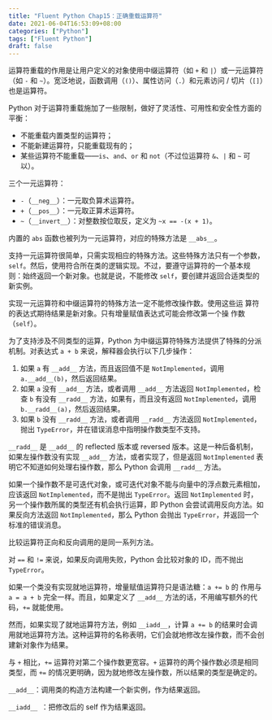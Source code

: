 ```yaml
---
title: "Fluent Python Chap15：正确重载运算符"
date: 2021-06-04T16:53:09+08:00
categories: ["Python"]
tags: ["Fluent Python"]
draft: false
---
```


运算符重载的作用是让用户定义的对象使用中缀运算符（如 `+` 和 `|`）或一元运算符（如 `-` 和 `~`）。宽泛地说，函数调用（`()`）、属性访问（`.`）和元素访问 / 切片（`[]`）也是运算符。

Python 对于运算符重载施加了一些限制，做好了灵活性、可用性和安全性方面的平衡：

- 不能重载内置类型的运算符；
- 不能新建运算符，只能重载现有的；
- 某些运算符不能重载——`is`、`and`、`or` 和 `not`（不过位运算符 `&`、`|` 和 `~` 可以）。

<!--more-->

三个一元运算符：

- `-`（`__neg__`）：一元取负算术运算符。
- `+`（`__pos__`）：一元取正算术运算符。
- `~`（`__invert__`）：对整数按位取反，定义为 `~x == -(x + 1)`。

内置的 `abs` 函数也被列为一元运算符，对应的特殊方法是 `__abs__`。

支持一元运算符很简单，只需实现相应的特殊方法。这些特殊方法只有一个参数，`self`。然后，使用符合所在类的逻辑实现。不过，要遵守运算符的一个基本规则：始终返回一个新对象。也就是说，不能修改 `self`，要创建并返回合适类型的新实例。

实现一元运算符和中缀运算符的特殊方法一定不能修改操作数。使用这些运
算符的表达式期待结果是新对象。只有增量赋值表达式可能会修改第一个操
作数（`self`）。

为了支持涉及不同类型的运算，Python 为中缀运算符特殊方法提供了特殊的分派机制。对表达式 `a + b` 来说，解释器会执行以下几步操作：

1. 如果 `a` 有 `__add__` 方法，而且返回值不是 `NotImplemented`，调用 `a.__add__(b)`，然后返回结果。
2. 如果 `a` 没有 `__add__` 方法，或者调用 `__add__` 方法返回 `NotImplemented`，检查 `b` 有没有 `__radd__` 方法，如果有，而且没有返回 `NotImplemented`，调用 `b.__radd__(a)`，然后返回结果。
3. 如果 `b` 没有 `__radd__` 方法，或者调用 `__radd__` 方法返回 `NotImplemented`，抛出 `TypeError`，并在错误消息中指明操作数类型不支持。

`__radd__` 是 `__add__` 的 reflected 版本或 reversed 版本。这是一种后备机制，如果左操作数没有实现 `__add__` 方法，或者实现了，但是返回 `NotImplemented` 表明它不知道如何处理右操作数，那么 Python 会调用 `__radd__` 方法。

如果一个操作数不是可迭代对象，或可迭代对象不能与向量中的浮点数元素相加，应该返回 `NotImplemented`，而不是抛出 `TypeError`。返回 `NotImplemented` 时，另一个操作数所属的类型还有机会执行运算，即 Python 会尝试调用反向方法。如果反向方法返回 `NotImplemented`，那么 Python 会抛出 `TypeError`，并返回一个标准的错误消息。

比较运算符正向和反向调用的是同一系列方法。

对 `==` 和 `!=` 来说，如果反向调用失败，Python 会比较对象的 ID，而不抛出 `TypeError`。

如果一个类没有实现就地运算符，增量赋值运算符只是语法糖：`a += b` 的
作用与 `a = a + b` 完全一样。而且，如果定义了 `__add__` 方法的话，不用编写额外的代码，`+=` 就能使用。

然而，如果实现了就地运算符方法，例如 `__iadd__`，计算 `a += b` 的结果时会调用就地运算符方法。这种运算符的名称表明，它们会就地修改左操作数，而不会创建新对象作为结果。

与 `+` 相比，`+=` 运算符对第二个操作数更宽容。`+` 运算符的两个操作数必须是相同类型，而 `+=` 的情况更明确，因为就地修改左操作数，所以结果的类型是确定的。

`__add__`：调用类的构造方法构建一个新实例，作为结果返回。

`__iadd__
`：把修改后的 self 作为结果返回。


